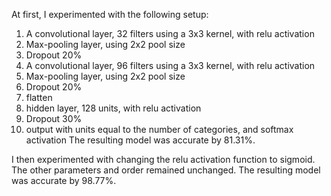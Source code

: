 At first, I experimented with the following setup: 
1. A convolutional layer, 32 filters using a 3x3 kernel, with relu activation 
2. Max-pooling layer, using 2x2 pool size
3. Dropout 20% 
4. A convolutional layer, 96 filters using a 3x3 kernel, with relu activation 
5. Max-pooling layer, using 2x2 pool size
6. Dropout 20% 
7. flatten
8. hidden layer, 128 units, with relu activation 
9. Dropout 30% 
10. output with units equal to the number of categories, and softmax activation
The resulting model was accurate by 81.31%.
    
I then experimented with changing the relu activation function to sigmoid. The other parameters and order remained unchanged. 
The resulting model was accurate by 98.77%.